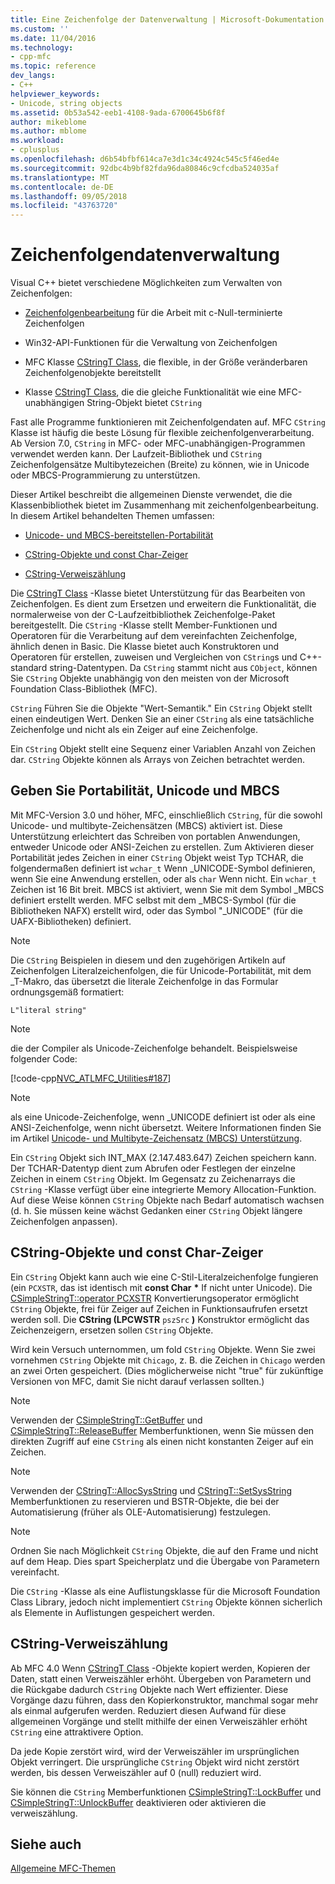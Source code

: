 ```yaml
---
title: Eine Zeichenfolge der Datenverwaltung | Microsoft-Dokumentation
ms.custom: ''
ms.date: 11/04/2016
ms.technology:
- cpp-mfc
ms.topic: reference
dev_langs:
- C++
helpviewer_keywords:
- Unicode, string objects
ms.assetid: 0b53a542-eeb1-4108-9ada-6700645b6f8f
author: mikeblome
ms.author: mblome
ms.workload:
- cplusplus
ms.openlocfilehash: d6b54bfbf614ca7e3d1c34c4924c545c5f46ed4e
ms.sourcegitcommit: 92dbc4b9bf82fda96da80846c9cfcdba524035af
ms.translationtype: MT
ms.contentlocale: de-DE
ms.lasthandoff: 09/05/2018
ms.locfileid: "43763720"
---
```

# <a name="string-data-management"></a>Zeichenfolgendatenverwaltung

Visual C++ bietet verschiedene Möglichkeiten zum Verwalten von Zeichenfolgen:

- [Zeichenfolgenbearbeitung](../c-runtime-library/string-manipulation-crt.md) für die Arbeit mit c-Null-terminierte Zeichenfolgen

- Win32-API-Funktionen für die Verwaltung von Zeichenfolgen

- MFC Klasse [CStringT Class](../atl-mfc-shared/reference/cstringt-class.md), die flexible, in der Größe veränderbaren Zeichenfolgenobjekte bereitstellt

- Klasse [CStringT Class](../atl-mfc-shared/reference/cstringt-class.md), die die gleiche Funktionalität wie eine MFC-unabhängigen String-Objekt bietet `CString`

Fast alle Programme funktionieren mit Zeichenfolgendaten auf. MFC `CString` Klasse ist häufig die beste Lösung für flexible zeichenfolgenverarbeitung. Ab Version 7.0, `CString` in MFC- oder MFC-unabhängigen-Programmen verwendet werden kann. Der Laufzeit-Bibliothek und `CString` Zeichenfolgensätze Multibytezeichen (Breite) zu können, wie in Unicode oder MBCS-Programmierung zu unterstützen.

Dieser Artikel beschreibt die allgemeinen Dienste verwendet, die die Klassenbibliothek bietet im Zusammenhang mit zeichenfolgenbearbeitung. In diesem Artikel behandelten Themen umfassen:

- [Unicode- und MBCS-bereitstellen-Portabilität](#_core_unicode_and_mbcs_provide_portability)

- [CString-Objekte und const Char-Zeiger](#_core_cstrings_and_const_char_pointers)

- [CString-Verweiszählung](#_core_cstring_reference_counting)

Die [CStringT Class](../atl-mfc-shared/reference/cstringt-class.md) -Klasse bietet Unterstützung für das Bearbeiten von Zeichenfolgen. Es dient zum Ersetzen und erweitern die Funktionalität, die normalerweise von der C-Laufzeitbibliothek Zeichenfolge-Paket bereitgestellt. Die `CString` -Klasse stellt Member-Funktionen und Operatoren für die Verarbeitung auf dem vereinfachten Zeichenfolge, ähnlich denen in Basic. Die Klasse bietet auch Konstruktoren und Operatoren für erstellen, zuweisen und Vergleichen von `CString`s und C++-standard string-Datentypen. Da `CString` stammt nicht aus `CObject`, können Sie `CString` Objekte unabhängig von den meisten von der Microsoft Foundation Class-Bibliothek (MFC).

`CString` Führen Sie die Objekte "Wert-Semantik." Ein `CString` Objekt stellt einen eindeutigen Wert. Denken Sie an einer `CString` als eine tatsächliche Zeichenfolge und nicht als ein Zeiger auf eine Zeichenfolge.

Ein `CString` Objekt stellt eine Sequenz einer Variablen Anzahl von Zeichen dar. `CString` Objekte können als Arrays von Zeichen betrachtet werden.

##  <a name="_core_unicode_and_mbcs_provide_portability"></a> Geben Sie Portabilität, Unicode und MBCS

Mit MFC-Version 3.0 und höher, MFC, einschließlich `CString`, für die sowohl Unicode- und multibyte-Zeichensätzen (MBCS) aktiviert ist. Diese Unterstützung erleichtert das Schreiben von portablen Anwendungen, entweder Unicode oder ANSI-Zeichen zu erstellen. Zum Aktivieren dieser Portabilität jedes Zeichen in einer `CString` Objekt weist Typ TCHAR, die folgendermaßen definiert ist `wchar_t` Wenn _UNICODE-Symbol definieren, wenn Sie eine Anwendung erstellen, oder als `char` Wenn nicht. Ein `wchar_t` Zeichen ist 16 Bit breit. MBCS ist aktiviert, wenn Sie mit dem Symbol _MBCS definiert erstellt werden. MFC selbst mit dem _MBCS-Symbol (für die Bibliotheken NAFX) erstellt wird, oder das Symbol "_UNICODE" (für die UAFX-Bibliotheken) definiert.

> [!NOTE]
>  Die `CString` Beispielen in diesem und den zugehörigen Artikeln auf Zeichenfolgen Literalzeichenfolgen, die für Unicode-Portabilität, mit dem _T-Makro, das übersetzt die literale Zeichenfolge in das Formular ordnungsgemäß formatiert:

`L"literal string"`

> [!NOTE]
>  die der Compiler als Unicode-Zeichenfolge behandelt. Beispielsweise folgender Code:

[!code-cpp[NVC_ATLMFC_Utilities#187](../atl-mfc-shared/codesnippet/cpp/string-data-management_1.cpp)]

> [!NOTE]
>  als eine Unicode-Zeichenfolge, wenn _UNICODE definiert ist oder als eine ANSI-Zeichenfolge, wenn nicht übersetzt. Weitere Informationen finden Sie im Artikel [Unicode- und Multibyte-Zeichensatz (MBCS) Unterstützung](../atl-mfc-shared/unicode-and-multibyte-character-set-mbcs-support.md).

Ein `CString` Objekt sich INT_MAX (2.147.483.647) Zeichen speichern kann. Der TCHAR-Datentyp dient zum Abrufen oder Festlegen der einzelne Zeichen in einem `CString` Objekt. Im Gegensatz zu Zeichenarrays die `CString` -Klasse verfügt über eine integrierte Memory Allocation-Funktion. Auf diese Weise können `CString` Objekte nach Bedarf automatisch wachsen (d. h. Sie müssen keine wächst Gedanken einer `CString` Objekt längere Zeichenfolgen anpassen).

##  <a name="_core_cstrings_and_const_char_pointers"></a> CString-Objekte und const Char-Zeiger

Ein `CString` Objekt kann auch wie eine C-Stil-Literalzeichenfolge fungieren (ein `PCXSTR`, das ist identisch mit **const Char** <strong>\*</strong> If nicht unter Unicode). Die [CSimpleStringT::operator PCXSTR](../atl-mfc-shared/reference/csimplestringt-class.md#operator_pcxstr) Konvertierungsoperator ermöglicht `CString` Objekte, frei für Zeiger auf Zeichen in Funktionsaufrufen ersetzt werden soll. Die **CString (LPCWSTR** `pszSrc` **)** Konstruktor ermöglicht das Zeichenzeigern, ersetzen sollen `CString` Objekte.

Wird kein Versuch unternommen, um fold `CString` Objekte. Wenn Sie zwei vornehmen `CString` Objekte mit `Chicago`, z. B. die Zeichen in `Chicago` werden an zwei Orten gespeichert. (Dies möglicherweise nicht "true" für zukünftige Versionen von MFC, damit Sie nicht darauf verlassen sollten.)

> [!NOTE]
>  Verwenden der [CSimpleStringT::GetBuffer](../atl-mfc-shared/reference/csimplestringt-class.md#getbuffer) und [CSimpleStringT::ReleaseBuffer](../atl-mfc-shared/reference/csimplestringt-class.md#releasebuffer) Memberfunktionen, wenn Sie müssen den direkten Zugriff auf eine `CString` als einen nicht konstanten Zeiger auf ein Zeichen.

> [!NOTE]
>  Verwenden der [CStringT::AllocSysString](../atl-mfc-shared/reference/cstringt-class.md#allocsysstring) und [CStringT::SetSysString](../atl-mfc-shared/reference/cstringt-class.md#setsysstring) Memberfunktionen zu reservieren und BSTR-Objekte, die bei der Automatisierung (früher als OLE-Automatisierung) festzulegen.

> [!NOTE]
>  Ordnen Sie nach Möglichkeit `CString` Objekte, die auf den Frame und nicht auf dem Heap. Dies spart Speicherplatz und die Übergabe von Parametern vereinfacht.

Die `CString` -Klasse als eine Auflistungsklasse für die Microsoft Foundation Class Library, jedoch nicht implementiert `CString` Objekte können sicherlich als Elemente in Auflistungen gespeichert werden.

##  <a name="_core_cstring_reference_counting"></a> CString-Verweiszählung

Ab MFC 4.0 Wenn [CStringT Class](../atl-mfc-shared/reference/cstringt-class.md) -Objekte kopiert werden, Kopieren der Daten, statt einen Verweiszähler erhöht. Übergeben von Parametern und die Rückgabe dadurch `CString` Objekte nach Wert effizienter. Diese Vorgänge dazu führen, dass den Kopierkonstruktor, manchmal sogar mehr als einmal aufgerufen werden. Reduziert diesen Aufwand für diese allgemeinen Vorgänge und stellt mithilfe der einen Verweiszähler erhöht `CString` eine attraktivere Option.

Da jede Kopie zerstört wird, wird der Verweiszähler im ursprünglichen Objekt verringert. Die ursprüngliche `CString` Objekt wird nicht zerstört werden, bis dessen Verweiszähler auf 0 (null) reduziert wird.

Sie können die `CString` Memberfunktionen [CSimpleStringT::LockBuffer](../atl-mfc-shared/reference/csimplestringt-class.md#lockbuffer) und [CSimpleStringT::UnlockBuffer](../atl-mfc-shared/reference/csimplestringt-class.md#unlockbuffer) deaktivieren oder aktivieren die verweiszählung.

## <a name="see-also"></a>Siehe auch

[Allgemeine MFC-Themen](../mfc/general-mfc-topics.md)

